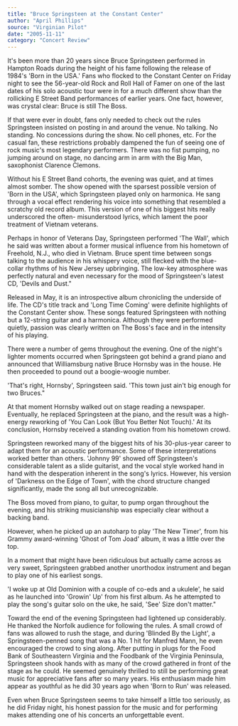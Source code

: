 ```yaml
---
title: "Bruce Springsteen at the Constant Center"
author: "April Phillips"
source: "Virginian Pilot"
date: "2005-11-11"
category: "Concert Review"
---
```


It's been more than 20 years since Bruce Springsteen performed in Hampton Roads during the height of his fame following the release of 1984's 'Born in the USA.' Fans who flocked to the Constant Center on Friday night to see the 56-year-old Rock and Roll Hall of Famer on one of the last dates of his solo acoustic tour were in for a much different show than the rollicking E Street Band performances of earlier years. One fact, however, was crystal clear: Bruce is still The Boss.

If that were ever in doubt, fans only needed to check out the rules Springsteen insisted on posting in and around the venue. No talking. No standing. No concessions during the show. No cell phones, etc. For the casual fan, these restrictions probably dampened the fun of seeing one of rock music's most legendary performers. There was no fist pumping, no jumping around on stage, no dancing arm in arm with the Big Man, saxophonist Clarence Clemons.

Without his E Street Band cohorts, the evening was quiet, and at times almost somber. The show opened with the sparsest possible version of 'Born in the USA', which Springsteen played only on harmonica. He sang through a vocal effect rendering his voice into something that resembled a scratchy old record album. This version of one of his biggest hits really underscored the often- misunderstood lyrics, which lament the poor treatment of Vietnam veterans.

Perhaps in honor of Veterans Day, Springsteen performed 'The Wall', which he said was written about a former musical influence from his hometown of Freehold, N.J., who died in Vietnam. Bruce spent time between songs talking to the audience in his whispery voice, still flecked with the blue-collar rhythms of his New Jersey upbringing. The low-key atmosphere was perfectly natural and even necessary for the mood of Springsteen's latest CD, 'Devils and Dust."

Released in May, it is an introspective album chronicling the underside of life. The CD's title track and 'Long Time Coming' were definite highlights of the Constant Center show. These songs featured Springsteen with nothing but a 12-string guitar and a harmonica. Although they were performed quietly, passion was clearly written on The Boss's face and in the intensity of his playing.

There were a number of gems throughout the evening. One of the night's lighter moments occurred when Springsteen got behind a grand piano and announced that Williamsburg native Bruce Hornsby was in the house. He then proceeded to pound out a boogie-woogie number.

'That's right, Hornsby', Springsteen said. 'This town just ain't big enough for two Bruces."

At that moment Hornsby walked out on stage reading a newspaper. Eventually, he replaced Springsteen at the piano, and the result was a high-energy reworking of 'You Can Look (But You Better Not Touch).' At its conclusion, Hornsby received a standing ovation from his hometown crowd.

Springsteen reworked many of the biggest hits of his 30-plus-year career to adapt them for an acoustic performance. Some of these interpretations worked better than others. 'Johnny 99' showed off Springsteen's considerable talent as a slide guitarist, and the vocal style worked hand in hand with the desperation inherent in the song's lyrics. However, his version of 'Darkness on the Edge of Town', with the chord structure changed significantly, made the song all but unrecognizable.

The Boss moved from piano, to guitar, to pump organ throughout the evening, and his striking musicianship was especially clear without a backing band.

However, when he picked up an autoharp to play 'The New Timer', from his Grammy award-winning 'Ghost of Tom Joad' album, it was a little over the top.

In a moment that might have been ridiculous but actually came across as very sweet, Springsteen grabbed another unorthodox instrument and began to play one of his earliest songs.

'I woke up at Old Dominion with a couple of co-eds and a ukulele', he said as he launched into 'Growin' Up' from his first album. As he attempted to play the song's guitar solo on the uke, he said, 'See' Size don't matter."

Toward the end of the evening Springsteen had lightened up considerably. He thanked the Norfolk audience for following the rules. A small crowd of fans was allowed to rush the stage, and during 'Blinded By the Light', a Springsteen-penned song that was a No. 1 hit for Manfred Mann, he even encouraged the crowd to sing along. After putting in plugs for the Food Bank of Southeastern Virginia and the Foodbank of the Virginia Peninsula, Springsteen shook hands with as many of the crowd gathered in front of the stage as he could. He seemed genuinely thrilled to still be performing great music for appreciative fans after so many years. His enthusiasm made him appear as youthful as he did 30 years ago when 'Born to Run' was released.

Even when Bruce Springsteen seems to take himself a little too seriously, as he did Friday night, his honest passion for the music and for performing makes attending one of his concerts an unforgettable event.
